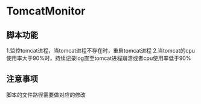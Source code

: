 # TomcatMonitor
## 脚本功能
  1.监控tomcat进程，当tomcat进程不存在时，重启tomcat进程
  2.当tomcat的cpu使用率大于90%时，持续记录log直至tomcat进程崩溃或者cpu使用率低于90%
## 注意事项
  脚本的文件路径需要做对应的修改
